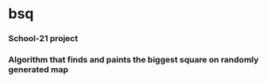 # bsq
### School-21 project
### Algorithm that finds and paints the biggest square on randomly generated map
